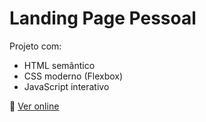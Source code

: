 # Landing Page Pessoal  
Projeto com:  
- HTML semântico  
- CSS moderno (Flexbox)  
- JavaScript interativo  

🔗 [Ver online](https://jeffersonbk15.github.io/landing-page/projeto.html)  